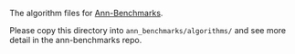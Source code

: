The algorithm files for [Ann-Benchmarks](https://github.com/erikbern/ann-benchmarks).

Please copy this directory into `ann_benchmarks/algorithms/` and see more detail in the ann-benchmarks repo.